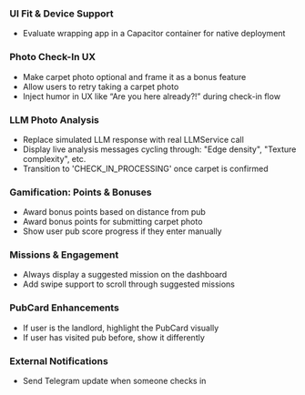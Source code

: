 ### UI Fit & Device Support 
- Evaluate wrapping app in a Capacitor container for native deployment 

### Photo Check-In UX 
- Make carpet photo optional and frame it as a bonus feature
- Allow users to retry taking a carpet photo 
- Inject humor in UX like “Are you here already?!” during check-in flow 

### LLM Photo Analysis 
- Replace simulated LLM response with real LLMService call 
- Display live analysis messages cycling through: "Edge density", "Texture complexity", etc.
- Transition to 'CHECK_IN_PROCESSING' once carpet is confirmed

### Gamification: Points & Bonuses 
- Award bonus points based on distance from pub 
- Award bonus points for submitting carpet photo
- Show user pub score progress if they enter manually

### Missions & Engagement 
- Always display a suggested mission on the dashboard
- Add swipe support to scroll through suggested missions

### PubCard Enhancements
- If user is the landlord, highlight the PubCard visually
- If user has visited pub before, show it differently 

### External Notifications 
- Send Telegram update when someone checks in
